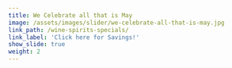 ```yaml
---
title: We Celebrate all that is May
image: /assets/images/slider/we-celebrate-all-that-is-may.jpg
link_path: /wine-spirits-specials/
link_label: 'Click here for Savings!'
show_slide: true
weight: 2
---
```



